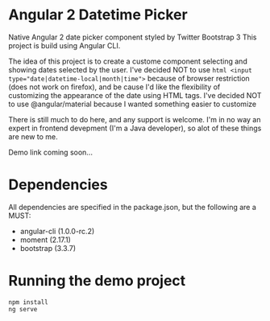 # Angular 2 Datetime Picker

Native Angular 2 date picker component styled by Twitter Bootstrap 3
This project is build using Angular CLI.

The idea of this project is to create a custome component selecting and showing dates selected by the user.
I've decided NOT to use ```html <input type="date|datetime-local|month|time">``` because of browser restriction (does not work on firefox), and be cause I'd like the flexibility of customizing the appearance of the date using HTML tags.
I've decided NOT to use @angular/material because I wanted something easier to customize

There is still much to do here, and any support is welcome.
I'm in no way an expert in frontend devepment (I'm a Java developer), so alot of these things are new to me.

Demo link coming soon...

# Dependencies
All dependencies are specified in the package.json, but the following are a MUST:
* angular-cli (1.0.0-rc.2)
* moment (2.17.1)
* bootstrap (3.3.7)

# Running the demo project

```shell
npm install
ng serve
```

